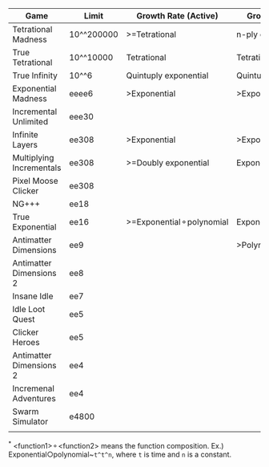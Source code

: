 | Game                     | Limit      | Growth Rate (Active)     | Growth Rate (Idle)     | Creator         | Link                                                            |
|--------------------------|------------|--------------------------|------------------------|-----------------|-----------------------------------------------------------------|
| Tetrational Madness      | 10^^200000 | >=Tetrational            | n-ply exponential      | Patcail         | https://scratch.mit.edu/projects/341525196/                     |
| True Tetrational         | 10^^10000  | Tetrational              | Tetrational            | Patcail         | https://scratch.mit.edu/projects/310919497/                     |
| True Infinity            | 10^^6      | Quintuply exponential    | Quintuply exponential  | Reinhardt       | https://reinhardt-c.github.io/TrueInfinity/                     |
| Exponential Madness      | eeee6      | >Exponential             | >Exponential           | TheTastyPi      | https://thetastypi.github.io/Exponential-Madness/               |
| Incremental Unlimited    | eee30      |                          |                        | Number Engineer | N/A                                                             |
| Infinite Layers          | ee308      | >Exponential             | >Exponential           | dan-simon       | https://dan-simon.github.io/misc/b2/                            |
| Multiplying Incrementals | ee308      | >=Doubly exponential     | Exponential            | JohnathanTBG    | https://scratch.mit.edu/projects/325680353/                     |
| Pixel Moose Clicker      | ee308      |                          |                        | greenshaman     | https://scratch.mit.edu/projects/337681661/                     |
| NG+++                    | ee18       |                          |                        | Aarex           | https://raw.githack.com/aarextiaokhiao/IvarK.github.io/master/  |
| True Exponential         | ee16       | >=Exponential⚬polynomial | Exponential⚬polynomial | angarg12        | https://angarg12.github.io/TrueExponential/                     |
| Antimatter Dimensions    | ee9        |                          | >Polynomial            | Hevipelle       | http://ivark.github.io/                                         |
| Antimatter Dimensions 2  | ee8        |                          |                        | Despacit        | https://ad2-thing.glitch.me/                                    |
| Insane Idle              | ee7        |                          |                        | keinniemand     | https://keinniemand.github.io/InsaneIdle/                       |
| Idle Loot Quest          | ee5        |                          |                        | TopCog          | N/A                                                             |
| Clicker Heroes           | ee5        |                          |                        | PlaySaurus      | https://www.clickerheroes.com/                                  |
| Antimatter Dimensions 2  | ee4        |                          |                        | Soul147         | https://bit.ly/2NJeSTu/                                         |
| Incremenal Adventures    | ee4        |                          |                        | Gniller         | https://www.kongregate.com/games/Gniller/incremental-adventures |
| Swarm Simulator          | e4800      |                          |                        | kawaritai       | https://www.swarmsim.com/                                       |
|                          |            |                          |                        |                 |                                                                 |

<sup>*</sup> \<function1>⚬\<function2> means the function composition. Ex.) Exponential○polynomial~`t^t^n`, where `t` is time and `n` is a constant.

